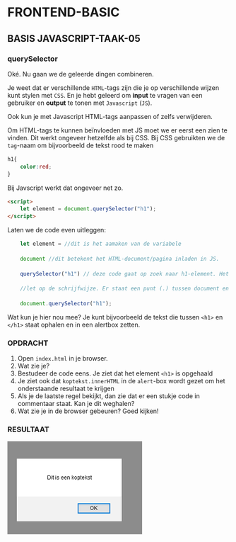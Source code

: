 # FRONTEND-BASIC

## BASIS JAVASCRIPT-TAAK-05

### querySelector

Oké. Nu gaan we de geleerde dingen combineren.

Je weet dat er verschillende `HTML`-tags zijn die je op verschillende wijzen kunt stylen met `CSS`. En je hebt geleerd om __input__ te vragen van een gebruiker en __output__ te tonen met `Javascript` (`JS`).

Ook kun je met Javascript HTML-tags aanpassen of zelfs verwijderen.

Om HTML-tags te kunnen beïnvloeden met JS moet we er eerst een zien te vinden. Dit werkt ongeveer hetzelfde als bij CSS. Bij CSS gebruikten we de `tag`-naam om bijvoorbeeld de tekst rood te maken

```css
h1{
    color:red;
}
```

Bij Javscript werkt dat ongeveer net zo.

```html
<script>
    let element = document.querySelector("h1");
</script>
```

Laten we de code even uitleggen:

```js
    let element = //dit is het aamaken van de variabele

    document //dit betekent het HTML-document/pagina inladen in JS.

    querySelector("h1") // deze code gaat op zoek naar h1-element. Het is een soort zoekmachine binnen je webpagina.

    //let op de schrijfwijze. Er staat een punt (.) tussen document en queryselector

    document.querySelector("h1");
```

Wat kun je hier nou mee? Je kunt bijvoorbeeld de tekst die tussen `<h1>` en `</h1>` staat  ophalen en in een alertbox zetten.

### OPDRACHT

1. Open `index.html` in je browser.
2. Wat zie je?
3. Bestudeer de code eens. Je ziet dat het element `<h1>` is opgehaald
4. Je ziet ook dat `koptekst.innerHTML` in de `alert`-box wordt gezet om het onderstaande resultaat te krijgen
5. Als je de laatste regel bekijkt, dan zie dat er een stukje code in commentaar staat. Kan je dit weghalen?
6. Wat zie je in de browser gebeuren? Goed kijken!

### RESULTAAT

![querySelector](images/querySelector.png)


<!--- ------------ DIT COMMENTAAR LATEN STAAN AUB ------------
------------------ ------------------------------ ------------
------------------ eagle ref:73917805
------------------ ------------------------------ ------------
------------------ DIT COMMENTAAR LATEN STAAN AUB -------- -->